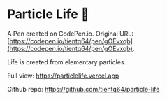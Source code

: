 # Particle Life 🦠

A Pen created on CodePen.io. Original URL: [https://codepen.io/tientq64/pen/gOEvxqb](https://codepen.io/tientq64/pen/gOEvxqb).

Life is created from elementary particles.

Full view: https://particlelife.vercel.app

Github repo: https://github.com/tientq64/particle-life
